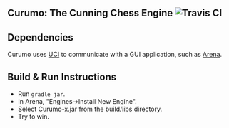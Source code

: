 Curumo: The Cunning Chess Engine ![Travis CI](https://travis-ci.org/timdyck/Curumo.svg?branch=master)
--------------------------------

## Dependencies
Curumo uses [UCI](https://chessprogramming.wikispaces.com/UCI) to communicate with a GUI application, such as [Arena](http://www.playwitharena.com/).

## Build & Run Instructions
* Run `gradle jar`.
* In Arena, "Engines->Install New Engine".
* Select Curumo-x.jar from the build/libs directory.
* Try to win.

